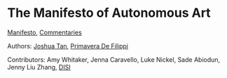 # The Manifesto of Autonomous Art

[Manifesto](manifesto.md), [Commentaries](commentaries.md)

Authors: [Joshua Tan](https://joshuatan.com/research), [Primavera De Filippi]([https://](https://cyber.harvard.edu/people/pdefilippi))

Contributors: Amy Whitaker, Jenna Caravello, Luke Nickel, Sade Abiodun, Jenny Liu Zhang, [DISI](https://disi.org/)
